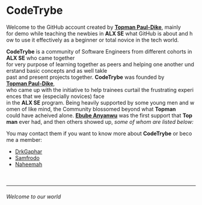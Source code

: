 # CodeTrybe
Welcome to the GitHub account created by [**Topman Paul-Dike**](https://github.com/tpauldike), mainly for demo while teaching the newbies in **ALX SE** what GitHub is about and how to use it effectively as a beginner or total novice
in the tech world.

**CodeTrybe** is a community of Software Engineers from different cohorts in **ALX SE** who came together for very purpose of learning together as peers and helping one another understand basic concepts and as well takle
past and present projects together. **CodeTrybe** was founded by [**Topman Paul-Dike**](https://github.com/tpauldike), who came up with the initiative to help trainees curtail the frustrating experiences that we (especially novices) face
in the **ALX SE** program. Being heavily supported by some young men and women of like mind, the Community blossomed beyond what **Topman** could have acheived alone. [**Ebube Anyanwu**](https://github.com/ebu-be) was the first support that **Topman** ever had, and then others showed up, *some of whom are listed below:*

You may contact them if you want to know more about **CodeTrybe** or become a member:
- [DrkGaphar](https://github.com/Abiodun-Shittu)
- [Samfrodo](https://github.com/Samfrodo9)
- [Naheemah](https://github.com/NaheemahBello)
                                                                                                                                        
----
###### Welcome to our world

